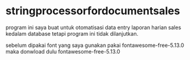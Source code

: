# stringprocessorfordocumentsales
program ini saya buat untuk otomatisasi data entry laporan harian sales kedalam database
tetapi program ini tidak dilanjutkan.

sebelum dipakai font yang saya gunakan pakai fontawesome-free-5.13.0
maka donwload dulu fontawesome-free-5.13.0
